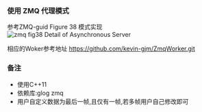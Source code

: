 ### 使用 ZMQ 代理模式
参考ZMQ-guid  Figure 38 模式实现
![zmq fig38 Detail of Asynchronous Server](https://github.com/imatix/zguide/raw/master/images/fig38.png)

相应的Woker参考地址
https://github.com/kevin-gjm/ZmqWorker.git

### 备注
- 使用C++11
- 依赖库:glog zmq 
- 用户自定义数据为最后一帧,且仅有一帧,若多帧用户自己修改即可
